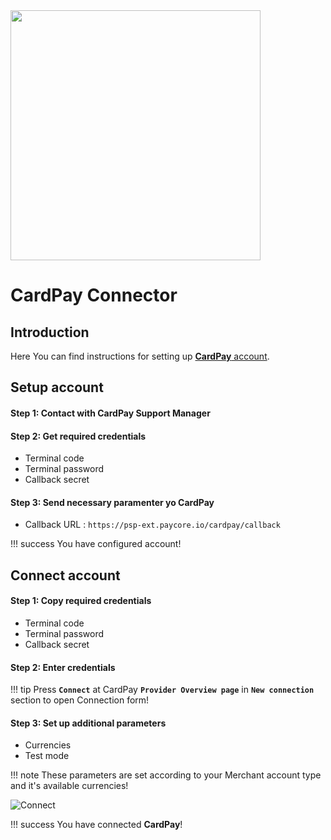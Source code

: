 <img src="https://static.openfintech.io/payment_providers/cardpay/logo.svg?w=400" width="400px">

# CardPay Connector

## Introduction

Here You can find  instructions for setting up [**CardPay**  account](https://cardpay.com/ma/).

## Setup account

#### Step 1: Contact with CardPay Support Manager


#### Step 2: Get required credentials

-  Terminal code
-  Terminal password
-  Callback secret


#### Step 3: Send necessary paramenter yo CardPay

-  Callback URL : ```https://psp-ext.paycore.io/cardpay/callback```

!!! success
    You have configured account!




## Connect account

#### Step 1: Copy required credentials

-  Terminal code
-  Terminal password
-  Callback secret

#### Step 2: Enter credentials

!!! tip
    Press **`Connect`** at CardPay **`Provider Overview page`** in **`New connection`** section to open Connection form!

#### Step 3: Set up additional parameters 

-  Currencies
-  Test mode

!!! note
    These parameters are set according to your Merchant account type and it's available currencies!



![Connect](images/cardpay_connect.png)


!!! success
    You have connected **CardPay**!